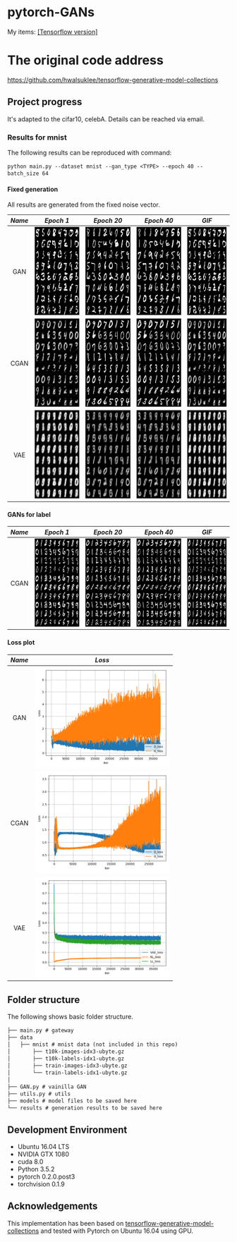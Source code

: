 # pytorch-GANs
My items: [[Tensorflow version]](https://github.com/TwistedW/GANs)

# The original code address
https://github.com/hwalsuklee/tensorflow-generative-model-collections

## Project progress
It's adapted to the cifar10, celebA. Details can be reached via email.


### Results for mnist

The following results can be reproduced with command:
```
python main.py --dataset mnist --gan_type <TYPE> --epoch 40 --batch_size 64
```
#### Fixed generation
All results are generated from the fixed noise vector.

*Name* | *Epoch 1* | *Epoch 20* | *Epoch 40* | *GIF*
:---: | :---: | :---: | :---: | :---: |
GAN | <img src = 'assets/mnist_results/GAN_epoch001_test_all_classes.png' height = '200px'> | <img src = 'assets/mnist_results/GAN_epoch020_test_all_classes.png' height = '200px'> | <img src = 'assets/mnist_results/GAN_epoch040_test_all_classes.png' height = '200px'> | <img src = 'assets/mnist_results/GAN_generate_animation.gif' height = '200px'>
CGAN | <img src = 'assets/mnist_results/CGAN_train_00_0300.png' height = '200px'> | <img src = 'assets/mnist_results/CGAN_train_19_0300.png' height = '200px'> | <img src = 'assets/mnist_results/CGAN_train_39_0300.png' height = '200px'> | <img src = 'assets/mnist_results/CGAN_generate_train_animation.gif' height = '200px'>
VAE | <img src = 'assets/mnist_results/VAE_epoch001_test_all_classes.png' height = '200px'> | <img src = 'assets/mnist_results/VAE_epoch020_test_all_classes.png' height = '200px'> | <img src = 'assets/mnist_results/VAE_epoch040_test_all_classes.png' height = '200px'> | <img src = 'assets/mnist_results/VAE_generate_animation.gif' height = '200px'>

#### GANs for label

*Name* | *Epoch 1* | *Epoch 20* | *Epoch 40* | *GIF*
:---: | :---: | :---: | :---: | :---: |
CGAN | <img src = 'assets/mnist_results/CGAN_epoch001_test_all_classes.png' height = '200px'> | <img src = 'assets/mnist_results/CGAN_epoch020_test_all_classes.png' height = '200px'> | <img src = 'assets/mnist_results/CGAN_epoch040_test_all_classes.png' height = '200px'> | <img src = 'assets/mnist_results/CGAN_generate_animation.gif' height = '200px'>

#### Loss plot
*Name* | *Loss*
:---: | :---: |
GAN | <img src = 'assets/mnist_results/GAN_loss.png' height = '230px'>
CGAN | <img src = 'assets/mnist_results/CGAN_loss.png' height = '230px'>
VAE | <img src = 'assets/mnist_results/VAE_loss.png' height = '230px'>

## Folder structure
The following shows basic folder structure.
```
├── main.py # gateway
├── data
│   ├── mnist # mnist data (not included in this repo)
│       ├── t10k-images-idx3-ubyte.gz
│       ├── t10k-labels-idx1-ubyte.gz
│       ├── train-images-idx3-ubyte.gz
│       └── train-labels-idx1-ubyte.gz
│
├── GAN.py # vainilla GAN
├── utils.py # utils
├── models # model files to be saved here
└── results # generation results to be saved here
```

## Development Environment
* Ubuntu 16.04 LTS
* NVIDIA GTX 1080
* cuda 8.0
* Python 3.5.2
* pytorch 0.2.0.post3
* torchvision 0.1.9

## Acknowledgements
This implementation has been based on
[tensorflow-generative-model-collections](https://github.com/hwalsuklee/tensorflow-generative-model-collections)
and tested with Pytorch on Ubuntu 16.04 using GPU.